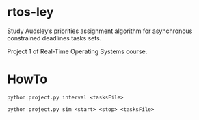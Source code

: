 # rtos-ley

Study Audsley’s priorities assignment algorithm for asynchronous constrained deadlines tasks sets.

Project 1 of Real-Time Operating Systems course.

# HowTo

```
python project.py interval <tasksFile>
```

```
python project.py sim <start> <stop> <tasksFile>
```